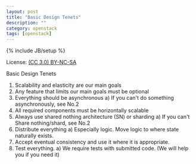 ```yaml
---
layout: post
title: "Basic Design Tenets"
description: ""
category: openstack
tags: [openstack]
---
```

{% include JB/setup %}

License: [(CC 3.0) BY-NC-SA](http://creativecommons.org/licenses/by-nc-sa/3.0/)

Basic Design Tenets
1. Scalability and elasticity are our main goals
2. Any feature that limits our main goals must be optional
3. Everything should be asynchronous
    a) If you can't do something asynchronously, see No.2
4. All required components must be horizontally scalable
5. Always use shared nothing architecture (SN) or sharding
    a) If you can't Share nothing/shard, see No.2
6. Distribute everything
    a) Especially logic. Move logic to where state naturally exists.
7. Accept eventual consistency and use it where it is appropriate.
8. Test everything.
    a) We require tests with submitted code. (We will help you if you need it)
